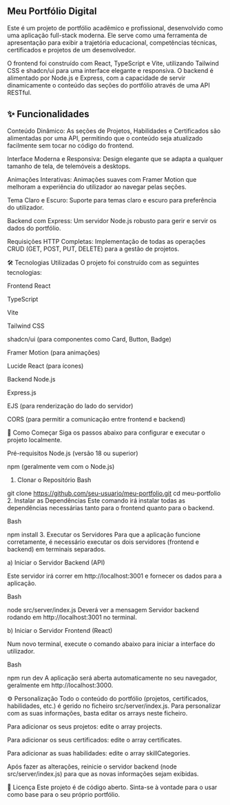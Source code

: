 ## Meu Portfólio Digital
Este é um projeto de portfólio acadêmico e profissional, desenvolvido como uma aplicação full-stack moderna. Ele serve como uma ferramenta de apresentação para exibir a trajetória educacional, competências técnicas, certificados e projetos de um desenvolvedor.

O frontend foi construído com React, TypeScript e Vite, utilizando Tailwind CSS e shadcn/ui para uma interface elegante e responsiva. O backend é alimentado por Node.js e Express, com a capacidade de servir dinamicamente o conteúdo das seções do portfólio através de uma API RESTful.

## ✨ Funcionalidades

Conteúdo Dinâmico: As seções de Projetos, Habilidades e Certificados são alimentadas por uma API, permitindo que o conteúdo seja atualizado facilmente sem tocar no código do frontend.

Interface Moderna e Responsiva: Design elegante que se adapta a qualquer tamanho de tela, de telemóveis a desktops.

Animações Interativas: Animações suaves com Framer Motion que melhoram a experiência do utilizador ao navegar pelas seções.

Tema Claro e Escuro: Suporte para temas claro e escuro para preferência do utilizador.

Backend com Express: Um servidor Node.js robusto para gerir e servir os dados do portfólio.

Requisições HTTP Completas: Implementação de todas as operações CRUD (GET, POST, PUT, DELETE) para a gestão de projetos.

🛠️ Tecnologias Utilizadas
O projeto foi construído com as seguintes tecnologias:

Frontend
React

TypeScript

Vite

Tailwind CSS

shadcn/ui (para componentes como Card, Button, Badge)

Framer Motion (para animações)

Lucide React (para ícones)

Backend
Node.js

Express.js

EJS (para renderização do lado do servidor)

CORS (para permitir a comunicação entre frontend e backend)

🚀 Como Começar
Siga os passos abaixo para configurar e executar o projeto localmente.

Pré-requisitos
Node.js (versão 18 ou superior)

npm (geralmente vem com o Node.js)

1. Clonar o Repositório
Bash

git clone https://github.com/seu-usuario/meu-portfolio.git
cd meu-portfolio
2. Instalar as Dependências
Este comando irá instalar todas as dependências necessárias tanto para o frontend quanto para o backend.

Bash

npm install
3. Executar os Servidores
Para que a aplicação funcione corretamente, é necessário executar os dois servidores (frontend e backend) em terminais separados.

a) Iniciar o Servidor Backend (API)

Este servidor irá correr em http://localhost:3001 e fornecer os dados para a aplicação.

Bash

node src/server/index.js
Deverá ver a mensagem Servidor backend rodando em http://localhost:3001 no terminal.

b) Iniciar o Servidor Frontend (React)

Num novo terminal, execute o comando abaixo para iniciar a interface do utilizador.

Bash

npm run dev
A aplicação será aberta automaticamente no seu navegador, geralmente em http://localhost:3000.

⚙️ Personalização
Todo o conteúdo do portfólio (projetos, certificados, habilidades, etc.) é gerido no ficheiro src/server/index.js. Para personalizar com as suas informações, basta editar os arrays neste ficheiro.

Para adicionar os seus projetos: edite o array projects.

Para adicionar os seus certificados: edite o array certificates.

Para adicionar as suas habilidades: edite o array skillCategories.

Após fazer as alterações, reinicie o servidor backend (node src/server/index.js) para que as novas informações sejam exibidas.

📄 Licença
Este projeto é de código aberto. Sinta-se à vontade para o usar como base para o seu próprio portfólio.